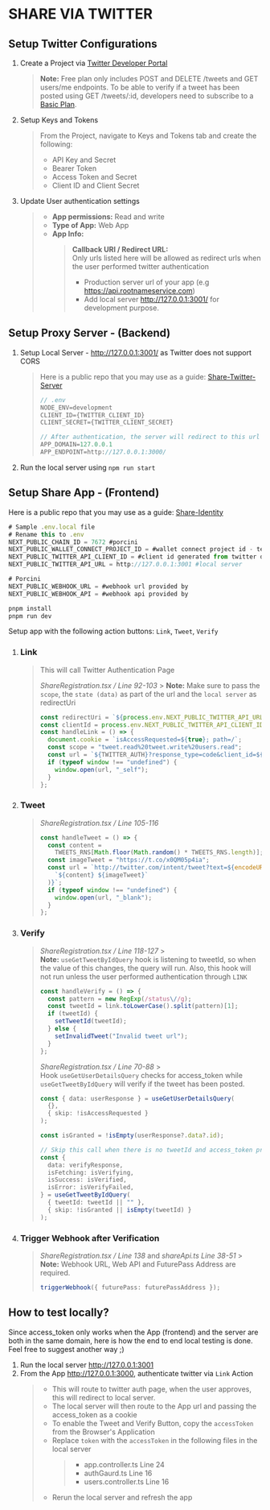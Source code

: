 # SHARE VIA TWITTER

## Setup Twitter Configurations

1. Create a Project via [Twitter Developer Portal](https://developer.x.com/en/portal/dashboard)

   > **Note:** Free plan only includes POST and DELETE /tweets and GET users/me endpoints. To be able to verify if a tweet has been posted using GET /tweets/:id, developers need to subscribe to a [Basic Plan](https://developer.x.com/en/portal/products/basic).

2. Setup Keys and Tokens

   > From the Project, navigate to Keys and Tokens tab and create the following:
   >
   > - API Key and Secret
   > - Bearer Token
   > - Access Token and Secret
   > - Client ID and Client Secret

3. Update User authentication settings
   > - **App permissions:** Read and write
   > - **Type of App:** Web App
   > - **App Info:**
   >   > **Callback URI / Redirect URL:** <br/> Only urls listed here will be allowed as redirect urls when the user performed twitter authentication
   >   >
   >   > - Production server url of your app (e.g https://api.rootnameservice.com)
   >   > - Add local server http://127.0.0.1:3001/ for development purpose.

## Setup Proxy Server - (Backend)

1. Setup Local Server - http://127.0.0.1:3001/ as Twitter does not support CORS

   > Here is a public repo that you may use as a guide:
   > [Share-Twitter-Server](https://github.com/rootnameservice/share-twitter-server)
   >
   > ```ts
   > // .env
   > NODE_ENV=development
   > CLIENT_ID={TWITTER_CLIENT_ID}
   > CLIENT_SECRET={TWITTER_CLIENT_SECRET}
   >
   > // After authentication, the server will redirect to this url
   > APP_DOMAIN=127.0.0.1
   > APP_ENDPOINT=http://127.0.0.1:3000/
   > ```

2. Run the local server using `npm run start`

## Setup Share App - (Frontend)

Here is a public repo that you may use as a guide: [Share-Identity](https://github.com/rootnameservice/share-identity) <br/>

```ts
# Sample .env.local file
# Rename this to .env
NEXT_PUBLIC_CHAIN_ID = 7672 #porcini
NEXT_PUBLIC_WALLET_CONNECT_PROJECT_ID = #wallet connect project id - temporarily remove wallet connect if not needed
NEXT_PUBLIC_TWITTER_API_CLIENT_ID = #client id generated from twitter dashboard
NEXT_PUBLIC_TWITTER_API_URL = http://127.0.0.1:3001 #local server

# Porcini
NEXT_PUBLIC_WEBHOOK_URL = #webhook url provided by
NEXT_PUBLIC_WEBHOOK_API = #webhook api provided by
```

```ts
pnpm install
pnpm run dev
```

Setup app with the following action buttons: `Link`, `Tweet`, `Verify`

1. ### **Link**

   > This will call Twitter Authentication Page
   >
   > _ShareRegistration.tsx / Line 92-103_ > **Note:** Make sure to pass the `scope`, the `state (data)` as part of the url and the `local server` as redirectUri
   >
   > ```ts
   > const redirectUri = `${process.env.NEXT_PUBLIC_TWITTER_API_URL}/auth/twitter`;
   > const clientId = process.env.NEXT_PUBLIC_TWITTER_API_CLIENT_ID;
   > const handleLink = () => {
   >   document.cookie = `isAccessRequested=${true}; path=/`;
   >   const scope = "tweet.read%20tweet.write%20users.read";
   >   const url = `${TWITTER_AUTH}?response_type=code&client_id=${clientId}&redirect_uri=${redirectUri}&scope=${scope}&state=modal-Share RNS&code_challenge=challenge&code_challenge_method=plain`;
   >   if (typeof window !== "undefined") {
   >     window.open(url, "_self");
   >   }
   > };
   > ```

2. ### **Tweet**

   > _ShareRegistration.tsx / Line 105-116_
   >
   > ```ts
   > const handleTweet = () => {
   >   const content =
   >     TWEETS_RNS[Math.floor(Math.random() * TWEETS_RNS.length)];
   >   const imageTweet = "https://t.co/x0QM05p4ia";
   >   const url = `http://twitter.com/intent/tweet?text=${encodeURIComponent(
   >     `${content} ${imageTweet}`
   >   )}`;
   >   if (typeof window !== "undefined") {
   >     window.open(url, "_blank");
   >   }
   > };
   > ```

3. ### **Verify**

   > _ShareRegistration.tsx / Line 118-127_ > <br/> **Note:** `useGetTweetByIdQuery` hook is listening to tweetId, so when the value of this changes, the query will run. Also, this hook will not run unless the user performed authentication through `LINK`
   >
   > ```ts
   > const handleVerify = () => {
   >   const pattern = new RegExp(/status\//g);
   >   const tweetId = link.toLowerCase().split(pattern)[1];
   >   if (tweetId) {
   >     setTweetId(tweetId);
   >   } else {
   >     setInvalidTweet("Invalid tweet url");
   >   }
   > };
   > ```
   >
   > _ShareRegistration.tsx / Line 70-88_ > <br/> Hook `useGetUserDetailsQuery` checks for access_token while `useGetTweetByIdQuery` will verify if the tweet has been posted.
   >
   > ```ts
   > const { data: userResponse } = useGetUserDetailsQuery(
   >   {},
   >   { skip: !isAccessRequested }
   > );
   >
   > const isGranted = !isEmpty(userResponse?.data?.id);
   >
   > // Skip this call when there is no tweetId and access_token provided
   > const {
   >   data: verifyResponse,
   >   isFetching: isVerifying,
   >   isSuccess: isVerified,
   >   isError: isVerifyFailed,
   > } = useGetTweetByIdQuery(
   >   { tweetId: tweetId || "" },
   >   { skip: !isGranted || isEmpty(tweetId) }
   > );
   > ```

4. ### Trigger Webhook after Verification

   > _ShareRegistration.tsx / Line 138_ and _shareApi.ts Line 38-51_ > <br/> **Note:** Webhook URL, Web API and FuturePass Address are required.
   >
   > ```ts
   > triggerWebhook({ futurePass: futurePassAddress });
   > ```

## How to test locally?

Since access_token only works when the App (frontend) and the server are both in the same domain, here is how the end to end local testing is done. Feel free to suggest another way ;)

1. Run the local server http://127.0.0.1:3001
2. From the App http://127.0.0.1:3000, authenticate twitter via `Link` Action
   > - This will route to twitter auth page, when the user approves, this will redirect to local server. <br/>
   > - The local server will then route to the App url and passing the access_token as a cookie
   > - To enable the Tweet and Verify Button, copy the `accessToken` from the Browser's Application
   > - Replace `token` with the `accessToken` in the following files in the local server
   >   > - app.controller.ts Line 24
   >   > - authGaurd.ts Line 16
   >   > - users.controller.ts Line 16
   > - Rerun the local server and refresh the app
